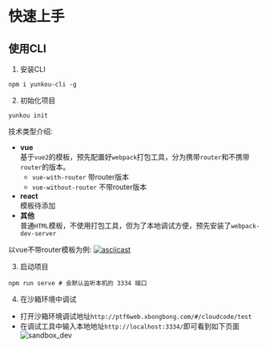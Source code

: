# 快速上手

## 使用CLI
1. 安装CLI
```shell
npm i yunkou-cli -g
```
2. 初始化项目
```shell
yunkou init
```
技术类型介绍:
- **vue**     
基于`vue2`的模板，预先配置好`webpack`打包工具，分为携带`router`和不携带`router`的版本。
  - `vue-with-router` 带router版本
  - `vue-without-router` 不带router版本
- **react**     
模板待添加
- **其他**     
普通`HTML`模板，不使用打包工具，但为了本地调试方便，预先安装了`webpack-dev-server`

以vue不带router模板为例:
[![asciicast](https://asciinema.org/a/hWhco38ereYTOsDFwzJ4eWKt5.svg)](https://asciinema.org/a/hWhco38ereYTOsDFwzJ4eWKt5)

3. 启动项目
```shell
npm run serve # 会默认监听本机的 3334 端口
```

4. 在沙箱环境中调试
- 打开沙箱环境调试地址`http://ptf6web.xbongbong.com/#/cloudcode/test`
- 在调试工具中输入本地地址`http://localhost:3334/`即可看到如下页面
![sandbox_dev](/cloudcode-doc/images/sandbox_dev.png)